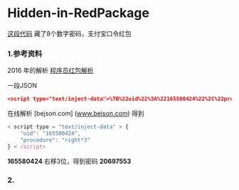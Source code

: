 
# Hidden-in-RedPackage
[这段代码](https://github.com/Oslomayor/Hidden-in-RedPackage/blob/master/sorce.html) 藏了8个数字密码，支付宝口令红包

### 1.参考资料

2016 年的解析 [程序员红包解析](https://www.jianshu.com/p/b1d9180bae35)

一段JSON

```json
<script type="text/inject-data">%7B%22uid%22%3A%22165580424%22%2C%22procedure%22%3A%22right*3%22%7D</script>
```

在线解析 [bejson.com] (www.bejson.com) 得到

```js
< script type = "text/inject-data" > {
	"uid": "165580424",
	"procedure": "right*3"
} < /script>
```

**165580424** 右移3位，得到密码 **20697553**

### 2. 
